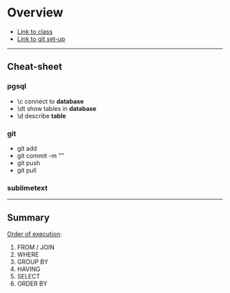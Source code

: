 # Overview

* [Link to class](https://www.udemy.com/course/postgresqlmasterclass/)
* [Link to git set-up](https://www.youtube.com/watch?v=RGOj5yH7evk)

----------------------------------

## Cheat-sheet

### pgsql

* \c connect to **database**
* \dt show tables in **database**
* \d describe **table**

### git

* git add
* git commit -m ""
* git push
* git pull

### sublimetext

---------------------------------
## Summary

[Order of execution](https://towardsdatascience.com/the-6-steps-of-a-sql-select-statement-process-b3696a49a642):
1. FROM / JOIN
2. WHERE
3. GROUP BY
4. HAVING
5. SELECT
6. ORDER BY
